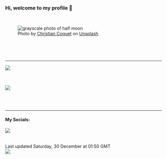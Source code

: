 <h3>Hi, welcome to my profile 👋</h3>

<br />
<figure>
  <img
    src="https://images.unsplash.com/photo-1603603650489-d7f880c64e7e?crop=entropy&cs=tinysrgb&fit=max&fm=jpg&ixid=M3wyNzQ3MDB8MHwxfHJhbmRvbXx8fHx8fHx8fDE3MDM4OTc3MTN8&ixlib=rb-4.0.3&q=80&w=1080&auto=format"
    alt="grayscale photo of half moon" 
  />
  <figcaption>Photo by <a
    href="https://unsplash.com/@ccoquet?utm_source=Profile%20readme&utm_medium=referral">Christian Coquet</a> on <a
    href="https://unsplash.com/?utm_source=Profile%20readme&utm_medium=referral">Unsplash</a></figcaption>
</figure>




  <br /><br /><br />

<hr />
<img
  src="https://github-readme-stats.vercel.app/api?username=shanelucy&show_icons=true&theme=calm"
/>
<br /><br /><br />

<img 
  src="https://github-readme-stats.vercel.app/api/top-langs/?username=shanelucy&theme=calm"
/>
<br /><br /><br /><br />
<hr />
<h4>My Socials:</h4>
<a href="https://uk.linkedin.com/in/shane-lucy-4735b616a">
  <img
    src="https://img.shields.io/badge/linkedin%20-%230077B5.svg?&style=for-the-badge&logo=linkedin&logoColor=white"
  />
</a>
<br /><br /><br />
Last updated Saturday, 30 December at 01:50 GMT
<br />
<img
  src="https://github.com/ShaneLucy/ShaneLucy/workflows/README%20build/badge.svg"
/>

